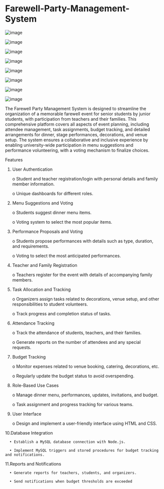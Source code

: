 # Farewell-Party-Management-System

![image](https://github.com/Saim-Nadeem/Farewell-Party-Management-System/assets/137045037/a573ff70-bd8b-41b6-8da4-df073d1eab70)

![image](https://github.com/Saim-Nadeem/Farewell-Party-Management-System/assets/137045037/a2efd949-9eac-49dc-9816-389293329a3b)

![image](https://github.com/Saim-Nadeem/Farewell-Party-Management-System/assets/137045037/5aaae153-5e3d-4cb4-a1f3-56fe4b5e3058)

![image](https://github.com/Saim-Nadeem/Farewell-Party-Management-System/assets/137045037/ed651fb4-1528-4be5-9711-d66c02e0ae26)

![image](https://github.com/Saim-Nadeem/Farewell-Party-Management-System/assets/137045037/43e9d62d-7da6-4982-91e3-857dad7ed8d0)

![image](https://github.com/Saim-Nadeem/Farewell-Party-Management-System/assets/137045037/55874666-d78e-4dfb-bfe0-09d77d088d81)

![image](https://github.com/Saim-Nadeem/Farewell-Party-Management-System/assets/137045037/88d2df7c-b6de-4aa9-9adc-1d910c3c210c)

![image](https://github.com/Saim-Nadeem/Farewell-Party-Management-System/assets/137045037/0cc87dfa-e800-43c8-9e93-0e923bb510b2)

The Farewell Party Management System is designed to streamline the organization of a 
memorable farewell event for senior students by junior students, with participation from 
teachers and their families. This comprehensive platform covers all aspects of event 
planning, including attendee management, task assignments, budget tracking, and detailed 
arrangements for dinner, stage performances, decorations, and venue setup. The system 
ensures a collaborative and inclusive experience by enabling university-wide participation in 
menu suggestions and performance volunteering, with a voting mechanism to finalize 
choices.


Features

1. User Authentication

   o Student and teacher registration/login with personal details and family member information.

   o Unique dashboards for different roles.

2. Menu Suggestions and Voting

   o Students suggest dinner menu items.

   o Voting system to select the most popular items.

3. Performance Proposals and Voting

   o Students propose performances with details such as type, duration, and requirements.

   o Voting to select the most anticipated performances.

4. Teacher and Family Registration

   o Teachers register for the event with details of accompanying family members.

5. Task Allocation and Tracking

   o Organizers assign tasks related to decorations, venue setup, and other responsibilities to student volunteers.

   o Track progress and completion status of tasks.

6. Attendance Tracking

   o Track the attendance of students, teachers, and their families.

   o Generate reports on the number of attendees and any special requests.

7. Budget Tracking

   o Monitor expenses related to venue booking, catering, decorations, etc.

   o Regularly update the budget status to avoid overspending.

8. Role-Based Use Cases

   o Manage dinner menu, performances, updates, invitations, and budget.

   o Task assignment and progress tracking for various teams.

9. User Interface

   o Design and implement a user-friendly interface using HTML and CSS.

10.Database Integration

      • Establish a MySQL database connection with Node.js.

      • Implement MySQL triggers and stored procedures for budget tracking and notifications.

11.Reports and Notifications

      • Generate reports for teachers, students, and organizers.

      • Send notifications when budget thresholds are exceeded
